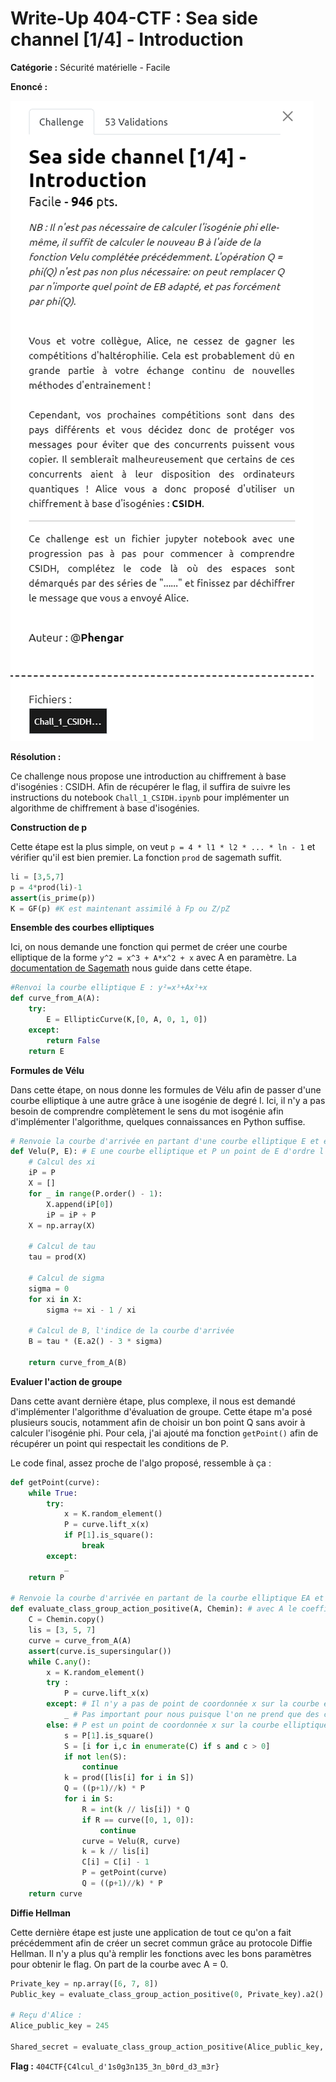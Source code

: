 # Write-Up 404-CTF : Sea side channel [1/4] - Introduction

__Catégorie :__ Sécurité matérielle - Facile

**Enoncé :**

![Enoncé](images/enonce.png)

**Résolution :**

Ce challenge nous propose une introduction au chiffrement à base d'isogénies : CSIDH. Afin de récupérer le flag, il suffira de suivre les instructions du notebook `Chall_1_CSIDH.ipynb` pour implémenter un algorithme de chiffrement à base d'isogénies.

**Construction de p**

Cette étape est la plus simple, on veut `p = 4 * l1 * l2 * ... * ln - 1` et vérifier qu'il est bien premier. La fonction `prod` de sagemath suffit.

```python
li = [3,5,7]
p = 4*prod(li)-1
assert(is_prime(p))
K = GF(p) #K est maintenant assimilé à Fp ou Z/pZ
```

**Ensemble des courbes elliptiques**

Ici, on nous demande une fonction qui permet de créer une courbe elliptique de la forme `y^2 = x^3 + A*x^2 + x` avec A en paramètre. La [documentation de Sagemath](https://doc.sagemath.org/html/en/reference/arithmetic_curves/sage/schemes/elliptic_curves/constructor.html) nous guide dans cette étape.

```python
#Renvoi la courbe elliptique E : y²=x³+Ax²+x
def curve_from_A(A):
    try:
        E = EllipticCurve(K,[0, A, 0, 1, 0])
    except:
        return False
    return E
```

**Formules de Vélu**

Dans cette étape, on nous donne les formules de Vélu afin de passer d'une courbe elliptique à une autre grâce à une isogénie de degré l. Ici, il n'y a pas besoin de comprendre complètement le sens du mot isogénie afin d'implémenter l'algorithme, quelques connaissances en Python suffise.

```python
# Renvoie la courbe d'arrivée en partant d'une courbe elliptique E et en passant par une isogénie de degré l
def Velu(P, E): # E une courbe elliptique et P un point de E d'ordre l   
    # Calcul des xi
    iP = P
    X = []
    for _ in range(P.order() - 1):
        X.append(iP[0])
        iP = iP + P
    X = np.array(X)
    
    # Calcul de tau
    tau = prod(X)

    # Calcul de sigma
    sigma = 0
    for xi in X:
        sigma += xi - 1 / xi

    # Calcul de B, l'indice de la courbe d'arrivée
    B = tau * (E.a2() - 3 * sigma)

    return curve_from_A(B)
```

**Evaluer l'action de groupe**

Dans cette avant dernière étape, plus complexe, il nous est demandé d'implémenter l'algorithme d'évaluation de groupe. Cette étape m'a posé plusieurs soucis, notamment afin de choisir un bon point Q sans avoir à calculer l'isogénie phi. Pour cela, j'ai ajouté ma fonction `getPoint()` afin de récupérer un point qui respectait les conditions de P.

Le code final, assez proche de l'algo proposé, ressemble à ça :

```python
def getPoint(curve):
    while True:
        try:
            x = K.random_element()
            P = curve.lift_x(x)
            if P[1].is_square():
                break
        except:
            _
    return P
    
# Renvoie la courbe d'arrivée en partant de la courbe elliptique EA et en suivant le "chemin d'isogénies" représenté par C
def evaluate_class_group_action_positive(A, Chemin): # avec A le coefficient de la courbe de départ et Chemin = [e1, e2, ..., en] le chemin représenté par la classe d'idéaux
    C = Chemin.copy()
    lis = [3, 5, 7]
    curve = curve_from_A(A)
    assert(curve.is_supersingular())
    while C.any():
        x = K.random_element()
        try :
            P = curve.lift_x(x)
        except: # Il n'y a pas de point de coordonnée x sur la courbe elliptique
            _ # Pas important pour nous puisque l'on ne prend que des chemins positifs
        else: # P est un point de coordonnée x sur la courbe elliptique
            s = P[1].is_square()
            S = [i for i,c in enumerate(C) if s and c > 0]
            if not len(S):
                continue   
            k = prod([lis[i] for i in S])
            Q = ((p+1)//k) * P
            for i in S:
                R = int(k // lis[i]) * Q
                if R == curve([0, 1, 0]):
                    continue
                curve = Velu(R, curve)
                k = k // lis[i]
                C[i] = C[i] - 1
                P = getPoint(curve)
                Q = ((p+1)//k) * P
    return curve
```

**Diffie Hellman**

Cette dernière étape est juste une application de tout ce qu'on a fait précédemment afin de créer un secret commun grâce au protocole Diffie Hellman. Il n'y a plus qu'à remplir les fonctions avec les bons paramètres pour obtenir le flag. On part de la courbe avec A = 0.

```python
Private_key = np.array([6, 7, 8])
Public_key = evaluate_class_group_action_positive(0, Private_key).a2()

# Reçu d'Alice :
Alice_public_key = 245

Shared_secret = evaluate_class_group_action_positive(Alice_public_key, Private_key).a2()
```

**Flag :** `404CTF{C4lcul_d'1s0g3n135_3n_b0rd_d3_m3r}`